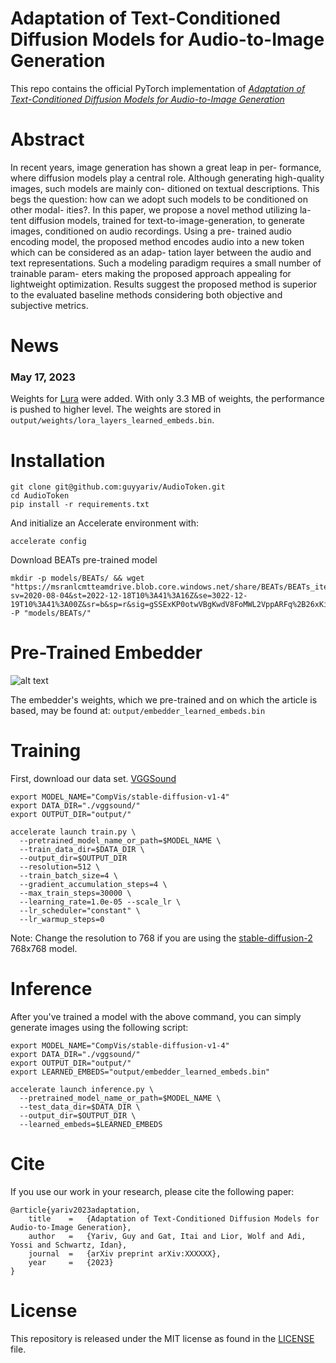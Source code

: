 # Adaptation of Text-Conditioned Diffusion Models for Audio-to-Image Generation
This repo contains the official PyTorch implementation of  [*Adaptation of Text-Conditioned Diffusion Models for Audio-to-Image Generation*](https://pages.cs.huji.ac.il/adiyoss-lab/AudioToken/)

# Abstract
In recent years, image generation has shown a great leap in per-
formance, where diffusion models play a central role. Although
generating high-quality images, such models are mainly con-
ditioned on textual descriptions. This begs the question: how
can we adopt such models to be conditioned on other modal-
ities?. In this paper, we propose a novel method utilizing la-
tent diffusion models, trained for text-to-image-generation, to
generate images, conditioned on audio recordings. Using a pre-
trained audio encoding model, the proposed method encodes
audio into a new token which can be considered as an adap-
tation layer between the audio and text representations. Such a
modeling paradigm requires a small number of trainable param-
eters making the proposed approach appealing for lightweight
optimization. Results suggest the proposed method is superior
to the evaluated baseline methods considering both objective
and subjective metrics.

# News
### May 17, 2023
Weights for [Lura](https://huggingface.co/blog/lora) were added. With only 3.3 MB of weights, the performance is pushed to higher level. The weights are stored in ```output/weights/lora_layers_learned_embeds.bin```.

# Installation
```
git clone git@github.com:guyyariv/AudioToken.git
cd AudioToken
pip install -r requirements.txt
```
And initialize an Accelerate environment with:
```angular2html
accelerate config
```
Download BEATs pre-trained model 
```
mkdir -p models/BEATs/ && wget "https://msranlcmtteamdrive.blob.core.windows.net/share/BEATs/BEATs_iter3_plus_AS2M_finetuned_on_AS2M_cpt2.pt?sv=2020-08-04&st=2022-12-18T10%3A41%3A16Z&se=3022-12-19T10%3A41%3A00Z&sr=b&sp=r&sig=gSSExKP0otwVBgKwdV8FoMWL2VppARFq%2B26xKin5rKw%3D" -P "models/BEATs/"
```

# Pre-Trained Embedder

![alt text](https://github.com/guyyariv/AudioToken/blob/master/figs/fig1.png)

The embedder's weights, which we pre-trained and on which the article is based, may be found at:
```output/embedder_learned_embeds.bin```

# Training

First, download our data set. [VGGSound](https://www.robots.ox.ac.uk/~vgg/data/vggsound/)

```angular2html
export MODEL_NAME="CompVis/stable-diffusion-v1-4"
export DATA_DIR="./vggsound/"
export OUTPUT_DIR="output/"

accelerate launch train.py \
  --pretrained_model_name_or_path=$MODEL_NAME \
  --train_data_dir=$DATA_DIR \
  --output_dir=$OUTPUT_DIR 
  --resolution=512 \
  --train_batch_size=4 \
  --gradient_accumulation_steps=4 \
  --max_train_steps=30000 \
  --learning_rate=1.0e-05 --scale_lr \
  --lr_scheduler="constant" \
  --lr_warmup_steps=0 
```
Note: Change the resolution to 768 if you are using the [stable-diffusion-2](https://huggingface.co/stabilityai/stable-diffusion-2) 768x768 model.
# Inference

After you've trained a model with the above command, you can simply generate images using the following script:
```angular2html
export MODEL_NAME="CompVis/stable-diffusion-v1-4"
export DATA_DIR="./vggsound/"
export OUTPUT_DIR="output/"
export LEARNED_EMBEDS="output/embedder_learned_embeds.bin"

accelerate launch inference.py \
  --pretrained_model_name_or_path=$MODEL_NAME \
  --test_data_dir=$DATA_DIR \
  --output_dir=$OUTPUT_DIR \ 
  --learned_embeds=$LEARNED_EMBEDS
```

# Cite
If you use our work in your research, please cite the following paper:
```
@article{yariv2023adaptation,
    title    =   {Adaptation of Text-Conditioned Diffusion Models for Audio-to-Image Generation},
    author   =   {Yariv, Guy and Gat, Itai and Lior, Wolf and Adi, Yossi and Schwartz, Idan},
    journal  =   {arXiv preprint arXiv:XXXXXX},
    year     =   {2023}
}
```

# License
This repository is released under the MIT license as found in the [LICENSE](LICENSE) file. 

